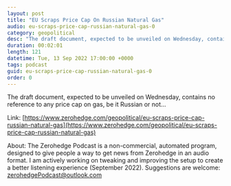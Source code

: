 ```yaml
---
layout: post
title: "EU Scraps Price Cap On Russian Natural Gas"
audio: eu-scraps-price-cap-russian-natural-gas-0
category: geopolitical
desc: "The draft document, expected to be unveiled on Wednesday, contains no reference to any price cap on gas, be it Russian or not..."
duration: 00:02:01
length: 121
datetime: Tue, 13 Sep 2022 17:00:00 +0000
tags: podcast
guid: eu-scraps-price-cap-russian-natural-gas-0
order: 0
---
```

The draft document, expected to be unveiled on Wednesday, contains no reference to any price cap on gas, be it Russian or not...

Link: [https://www.zerohedge.com/geopolitical/eu-scraps-price-cap-russian-natural-gas](https://www.zerohedge.com/geopolitical/eu-scraps-price-cap-russian-natural-gas)

About: The Zerohedge Podcast is a non-commercial, automated program, designed to give people a way to get news from Zerohedge in an audio format.  I am actively working on tweaking and improving the setup to create a better listening experience (September 2022).  Suggestions are welcome: [zerohedgePodcast@outlook.com](mailto:zerohedgePodcast@outlook.com)